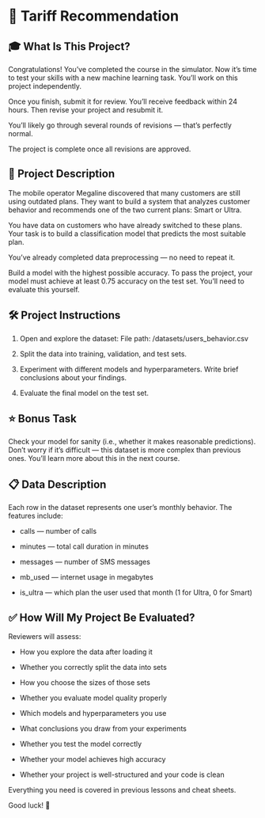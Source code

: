 # 📱 Tariff Recommendation

## 🎓 What Is This Project?
Congratulations! You’ve completed the course in the simulator. Now it’s time to test your skills with a new machine learning task. You’ll work on this project independently.

Once you finish, submit it for review. You’ll receive feedback within 24 hours. Then revise your project and resubmit it.

You’ll likely go through several rounds of revisions — that’s perfectly normal.

The project is complete once all revisions are approved.

## 📌 Project Description
The mobile operator Megaline discovered that many customers are still using outdated plans. They want to build a system that analyzes customer behavior and recommends one of the two current plans: Smart or Ultra.

You have data on customers who have already switched to these plans. Your task is to build a classification model that predicts the most suitable plan.

You’ve already completed data preprocessing — no need to repeat it.

Build a model with the highest possible accuracy. To pass the project, your model must achieve at least 0.75 accuracy on the test set. You’ll need to evaluate this yourself.

## 🛠️ Project Instructions
1. Open and explore the dataset: File path: /datasets/users_behavior.csv

2. Split the data into training, validation, and test sets.

3. Experiment with different models and hyperparameters. Write brief conclusions about your findings.

4. Evaluate the final model on the test set.

## ⭐ Bonus Task
Check your model for sanity (i.e., whether it makes reasonable predictions). Don’t worry if it’s difficult — this dataset is more complex than previous ones. You’ll learn more about this in the next course.

## 📋 Data Description
Each row in the dataset represents one user’s monthly behavior. The features include:

- calls — number of calls

- minutes — total call duration in minutes

- messages — number of SMS messages

- mb_used — internet usage in megabytes

- is_ultra — which plan the user used that month (1 for Ultra, 0 for Smart)

## ✅ How Will My Project Be Evaluated?
Reviewers will assess:

- How you explore the data after loading it

- Whether you correctly split the data into sets

- How you choose the sizes of those sets

- Whether you evaluate model quality properly

- Which models and hyperparameters you use

- What conclusions you draw from your experiments

- Whether you test the model correctly

- Whether your model achieves high accuracy

- Whether your project is well-structured and your code is clean

Everything you need is covered in previous lessons and cheat sheets.

Good luck! 🚀
